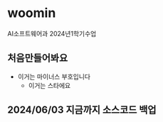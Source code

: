 # woomin
AI소프트웨어과 2024년1학기수업

## 처음만들어봐요
- 이거는 마이너스 부호입니다
   * 이거는 스타에요

## 2024/06/03 지금까지 소스코드 백업
